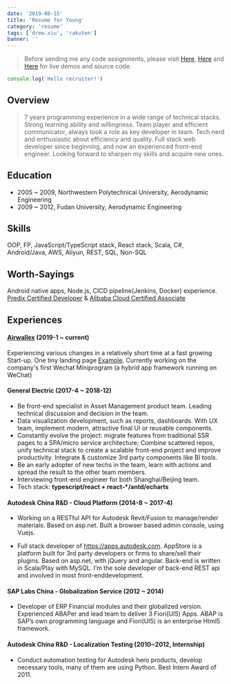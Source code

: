```yaml
---
date: '2019-08-15'
title: 'Resume for Young'
category: 'resume'
tags: ['drew.xiu', 'rakuten']
banner: ''
---
```


> Before sending me any code assignments, please visit [Here](https://blog.xiuz.hu/categories/code), [Here](https://blog.xiuz.hu/demo) and [Here](https://github.com/noru) for live demos and source code.

```javascript
console.log('Hello recruiter!')
```

## Overview

> 7 years programming experience in a wide range of technical stacks.
> Strong learning ability and willingness.
> Team player and efficient communicator, always took a role as key developer in team.
> Tech nerd and enthusiastic about efficiency and quality.
> Full stack web developer since beginning, and now an experienced front-end engineer.
> Looking forward to sharpen my skills and acquire new ones.

## Education

- 2005 ~ 2009, Northwestern Polytechnical University, Aerodynamic Engineering
- 2009 ~ 2012, Fudan University, Aerodynamic Engineering

## Skills

OOP, FP, JavaScript/TypeScript stack, React stack, Scala, C#, Android/Java, AWS, Aliyun, REST, SQL, Non-SQL

## Worth-Sayings

Android native apps, Node.js, CICD pipeline(Jenkins, Docker) experience. [Predix Certified Developer](/assets/docs/predix_cert.png) & [Alibaba Cloud Certified Associate](/assets/docs/cert_aliyun.png)

## Experiences

#### [Airwallex](https://www.airwallex.com) (2019-1 ~ current)

Experiencing various changes in a relatively short time at a fast growing Start-up. One tiny landing page [Example](https://channel.airwallex.com/m). Currently working on the company's first Wechat Miniprogram (a hybrid app framework running on WeChat)

#### General Electric (2017-4 ~ 2018-12)

- Be front-end specialist in Asset Management product team. Leading technical discussion and decision in the team.
- Data visualization development, such as reports, dashboards. With UX team, implement modern, attractive final UI or reusable components.
- Constantly evolve the project: migrate features from traditional SSR pages to a SPA/micro service architecture; Combine scattered repos, unify technical stack to create a scalable front-end project and improve productivity. Integrate & customize 3rd party components like BI tools.
- Be an early adopter of new techs in the team, learn with actions and spread the result to the other team members.
- Interviewing front-end engineer for both Shanghai/Beijing team.
- Tech stack: **typescript/react + react-\*/antd/echarts**

#### Autodesk China R&D - Cloud Platform (2014-8 ~ 2017-4)

- Working on a RESTful API for Autodesk Revit/Fusion to manage/render materials. Based on asp.net. Built a browser based admin console, using Vuejs.

- Full stack developer of https://apps.autodesk.com. AppStore is a platform built for 3rd party developers or firms to share/sell their plugins. Based on asp.net, with jQuery and angular. Back-end is written in Scala/Play with MySQL. I’m the sole developer of back-end REST api and involved in most front-enddevelopment.

#### SAP Labs China - Globalization Service (2012 ~ 2014)

- Developer of ERP Financial modules and their globalized version. Experienced ABAPer and lead team to deliver 3 Fiori(UI5) Apps. ABAP is SAP’s own programming language and Fiori(UI5) is an enterprise Html5 framework.

#### Autodesk China R&D - Localization Testing (2010~2012, Internship)

- Conduct automation testing for Autodesk hero products, develop necessary tools, many of them are using Python. Best Intern Award of 2011.
